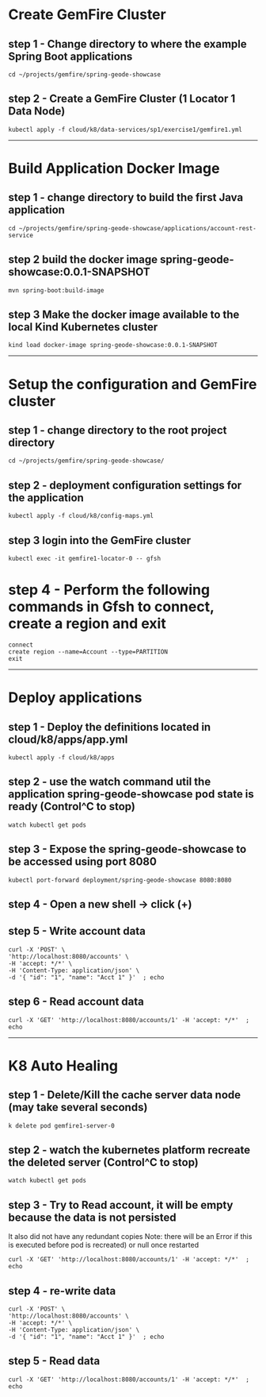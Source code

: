 
# Create GemFire Cluster

## step 1 - Change directory to where the example Spring Boot applications

```shell
cd ~/projects/gemfire/spring-geode-showcase
```

## step 2 - Create a GemFire Cluster (1 Locator 1 Data Node)

```shell
kubectl apply -f cloud/k8/data-services/sp1/exercise1/gemfire1.yml
```

--------------------------
# Build Application Docker Image

## step 1 - change directory to build the first Java application 

```shell
cd ~/projects/gemfire/spring-geode-showcase/applications/account-rest-service
```

## step 2 build the docker image spring-geode-showcase:0.0.1-SNAPSHOT

```shell
mvn spring-boot:build-image
```

## step 3 Make the docker image available to the local Kind Kubernetes cluster

```shell
kind load docker-image spring-geode-showcase:0.0.1-SNAPSHOT
```

--------------------------
# Setup the configuration and GemFire cluster 

## step 1 - change directory to the root project directory

```shell
cd ~/projects/gemfire/spring-geode-showcase/
```

## step 2 - deployment configuration settings for the application

```shell
kubectl apply -f cloud/k8/config-maps.yml
```

## step 3 login into the GemFire cluster

```shell
kubectl exec -it gemfire1-locator-0 -- gfsh
```

# step 4 - Perform the following commands in Gfsh to connect, create a region and exit

```shell
connect
create region --name=Account --type=PARTITION
exit
```

--------------------------
# Deploy applications

## step 1 - Deploy the definitions located in cloud/k8/apps/app.yml

```shell
kubectl apply -f cloud/k8/apps
```

## step 2 - use the watch command util the application spring-geode-showcase pod state is ready   (Control^C to stop)

```shell
watch kubectl get pods
```

## step 3 - Expose the spring-geode-showcase to be accessed using port 8080

```shell
kubectl port-forward deployment/spring-geode-showcase 8080:8080
```

## step 4 - Open a new shell -> click (+)

## step 5 - Write account data

```shell
curl -X 'POST' \
'http://localhost:8080/accounts' \
-H 'accept: */*' \
-H 'Content-Type: application/json' \
-d '{ "id": "1", "name": "Acct 1" }'  ; echo

```

## step 6 - Read account data

```shell
curl -X 'GET' 'http://localhost:8080/accounts/1' -H 'accept: */*'  ; echo
```


--------------------------
# K8 Auto Healing

## step 1 - Delete/Kill the cache server data node (may take several seconds)

```shell
k delete pod gemfire1-server-0
```

## step 2 - watch the kubernetes platform recreate the deleted server (Control^C to stop)

```shell
watch kubectl get pods
```


## step 3 - Try to Read account, it will be empty because the data is not persisted 

It also did not have any redundant copies
Note: there will be an Error if this is executed before pod is recreated) or null once restarted

```shell
curl -X 'GET' 'http://localhost:8080/accounts/1' -H 'accept: */*'  ; echo
```

## step 4 -  re-write data

```shell
curl -X 'POST' \
'http://localhost:8080/accounts' \
-H 'accept: */*' \
-H 'Content-Type: application/json' \
-d '{ "id": "1", "name": "Acct 1" }'  ; echo
```

## step 5 -  Read data

```shell
curl -X 'GET' 'http://localhost:8080/accounts/1' -H 'accept: */*'  ; echo
```

